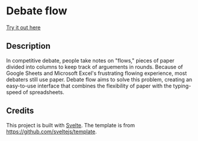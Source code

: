 # Debate flow

[Try it out here](https://ashwagandhae.github.io/debate-flow/)

## Description

In competitive debate, people take notes on "flows," pieces of paper divided into columns to keep track of arguements in rounds. Because of Google Sheets and Microsoft Excel's frustrating flowing experience, most debaters still use paper. Debate flow aims to solve this problem, creating an easy-to-use interface that combines the flexibility of paper with the typing-speed of spreadsheets. 

## Credits

This project is built with [Svelte](https://svelte.dev). The template is from https://github.com/sveltejs/template.
